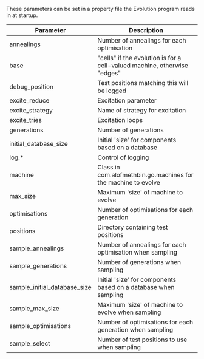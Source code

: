 These parameters can be set in a property file the Evolution program
reads in at startup.

Parameter|Description
-|-
annealings|Number of annealings for each optimisation
base|"cells" if the evolution is for a cell-valued machine, otherwise "edges"
debug_position|Test positions matching this will be logged
excite_reduce|Excitation parameter
excite_strategy|Name of strategy for excitation
excite_tries|Excitation loops
generations|Number of generations
initial_database_size|Initial 'size' for components based on a database
log.*|Control of logging
machine|Class in com.alofmethbin.go.machines for the machine to evolve
max_size|Maximum 'size' of machine to evolve
optimisations|Number of optimisations for each generation
positions|Directory containing test positions
sample_annealings|Number of annealings for each optimisation when sampling
sample_generations|Number of generations when sampling
sample_initial_database_size|Initial 'size' for components based on a database when sampling
sample_max_size|Maximum 'size' of machine to evolve when sampling
sample_optimisations|Number of optimisations for each generation when sampling
sample_select|Number of test positions to use when sampling
